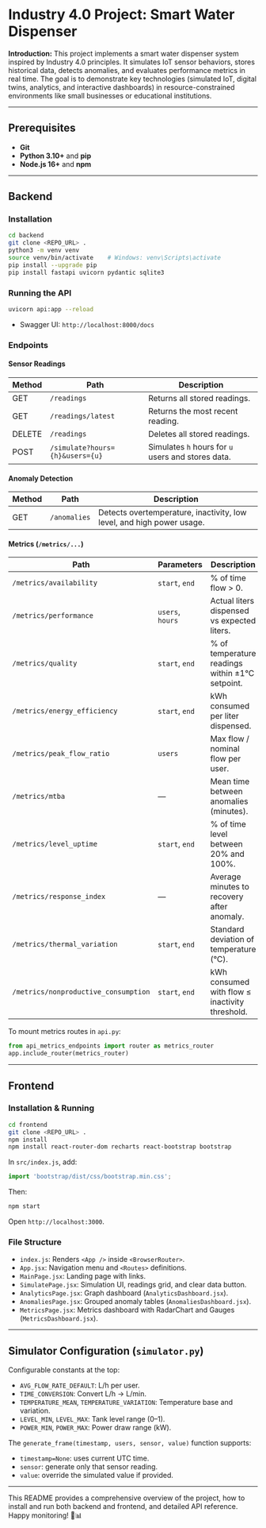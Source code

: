 # Industry 4.0 Project: Smart Water Dispenser

**Introduction:**
This project implements a smart water dispenser system inspired by Industry 4.0 principles. It simulates IoT sensor behaviors, stores historical data, detects anomalies, and evaluates performance metrics in real time. The goal is to demonstrate key technologies (simulated IoT, digital twins, analytics, and interactive dashboards) in resource-constrained environments like small businesses or educational institutions.

---

## Prerequisites

- **Git**
- **Python 3.10+** and **pip**
- **Node.js 16+** and **npm**

---

## Backend

### Installation
```bash
cd backend
git clone <REPO_URL> .
python3 -m venv venv
source venv/bin/activate    # Windows: venv\Scripts\activate
pip install --upgrade pip
pip install fastapi uvicorn pydantic sqlite3
```

### Running the API
```bash
uvicorn api:app --reload
```
- Swagger UI: `http://localhost:8000/docs`

### Endpoints

#### Sensor Readings
| Method | Path                          | Description                                           |
| ------ | ----------------------------- | ----------------------------------------------------- |
| GET    | `/readings`                   | Returns all stored readings.                         |
| GET    | `/readings/latest`            | Returns the most recent reading.                     |
| DELETE | `/readings`                   | Deletes all stored readings.                         |
| POST   | `/simulate?hours={h}&users={u}` | Simulates `h` hours for `u` users and stores data.  |

#### Anomaly Detection
| Method | Path             | Description                                                          |
| ------ | ---------------- | -------------------------------------------------------------------- |
| GET    | `/anomalies`     | Detects overtemperature, inactivity, low level, and high power usage. |

#### Metrics (`/metrics/...`)
| Path                                | Parameters         | Description                                                      |
| ----------------------------------- | ------------------ | ---------------------------------------------------------------- |
| `/metrics/availability`             | `start`, `end`     | % of time flow > 0.                                              |
| `/metrics/performance`              | `users`, `hours`   | Actual liters dispensed vs expected liters.                      |
| `/metrics/quality`                  | `start`, `end`     | % of temperature readings within ±1°C setpoint.                  |
| `/metrics/energy_efficiency`        | `start`, `end`     | kWh consumed per liter dispensed.                                |
| `/metrics/peak_flow_ratio`          | `users`            | Max flow / nominal flow per user.                                |
| `/metrics/mtba`                     | —                  | Mean time between anomalies (minutes).                           |
| `/metrics/level_uptime`             | `start`, `end`     | % of time level between 20% and 100%.                            |
| `/metrics/response_index`           | —                  | Average minutes to recovery after anomaly.                       |
| `/metrics/thermal_variation`        | `start`, `end`     | Standard deviation of temperature (°C).                          |
| `/metrics/nonproductive_consumption`| `start`, `end`     | kWh consumed with flow ≤ inactivity threshold.                   |

To mount metrics routes in `api.py`:
```python
from api_metrics_endpoints import router as metrics_router
app.include_router(metrics_router)
```

---

## Frontend

### Installation & Running
```bash
cd frontend
git clone <REPO_URL> .
npm install
npm install react-router-dom recharts react-bootstrap bootstrap
```
In `src/index.js`, add:
```js
import 'bootstrap/dist/css/bootstrap.min.css';
```
Then:
```bash
npm start
```
Open `http://localhost:3000`.

### File Structure

- `index.js`: Renders `<App />` inside `<BrowserRouter>`.
- `App.jsx`: Navigation menu and `<Routes>` definitions.
- `MainPage.jsx`: Landing page with links.
- `SimulatePage.jsx`: Simulation UI, readings grid, and clear data button.
- `AnalyticsPage.jsx`: Graph dashboard (`AnalyticsDashboard.jsx`).
- `AnomaliesPage.jsx`: Grouped anomaly tables (`AnomaliesDashboard.jsx`).
- `MetricsPage.jsx`: Metrics dashboard with RadarChart and Gauges (`MetricsDashboard.jsx`).

---

## Simulator Configuration (`simulator.py`)
Configurable constants at the top:
- `AVG_FLOW_RATE_DEFAULT`: L/h per user.
- `TIME_CONVERSION`: Convert L/h → L/min.
- `TEMPERATURE_MEAN`, `TEMPERATURE_VARIATION`: Temperature base and variation.
- `LEVEL_MIN`, `LEVEL_MAX`: Tank level range (0–1).
- `POWER_MIN`, `POWER_MAX`: Power draw range (kW).

The `generate_frame(timestamp, users, sensor, value)` function supports:
- `timestamp=None`: uses current UTC time.
- `sensor`: generate only that sensor reading.
- `value`: override the simulated value if provided.

---

This README provides a comprehensive overview of the project, how to install and run both backend and frontend, and detailed API reference. Happy monitoring! 🚰📊
